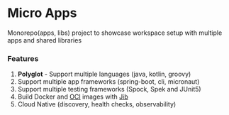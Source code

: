 Micro Apps
==========

Monorepo(apps, libs) project to showcase workspace setup with multiple apps and shared libraries

### Features
1. **Polyglot** - Support multiple languages (java, kotlin, groovy)
1. Support multiple app frameworks (spring-boot, cli, micronaut)
2. Support multiple testing frameworks (Spock, Spek and JUnit5) 
3. Build Docker and [OCI](https://github.com/opencontainers/image-spec) images with [Jib](https://github.com/GoogleContainerTools/jib) 
4. Cloud Native (discovery, health checks, observability)
